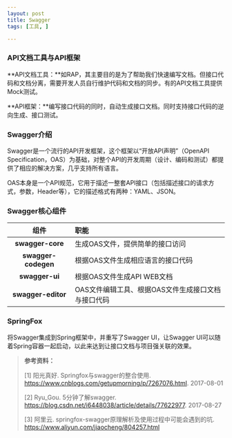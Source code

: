 ```yaml
---
layout: post
title: Swagger
tags: [工具, ]

---
```


### API文档工具与API框架
**API文档工具：**如RAP，其主要目的是为了帮助我们快速编写文档。但接口代码和文档分离，需要开发人员自行维护代码和文档的同步。有的API文档工具提供Mock测试。

**API框架：**编写接口代码的同时，自动生成接口文档。同时支持接口代码的逆向生成、接口测试。

### Swagger介绍
Swagger是一个流行的API开发框架，这个框架以“开放API声明”（OpenAPI Specification，OAS）为基础，对整个API的开发周期（设计、编码和测试）都提供了相应的解决方案，几乎支持所有语言。

OAS本身是一个API规范，它用于描述一整套API接口（包括描述接口的请求方式，参数，Header等），它的描述格式有两种：YAML、JSON。

### Swagger核心组件
| 组件 | 职能 |
| :------: | :------ |
| **swagger-core** | 生成OAS文件，提供简单的接口访问 |
| **swagger-codegen** | 根据OAS文件生成相应语言的接口代码 |
| **swagger-ui** | 根据OAS文件生成API WEB文档 |
| **swagger-editor** | OAS文件编辑工具、根据OAS文件生成接口文档与接口代码 |

### SpringFox
将Swagger集成到Spring框架中，并重写了Swagger UI，让Swagger UI可以随着Spring容器一起启动，以此来达到让接口文档与项目强关联的效果。


> **参考资料：**
> 
> [1] 阳光真好. Springfox与swagger的整合使用. https://www.cnblogs.com/getupmorning/p/7267076.html. 2017-08-01
> 
> [2] Ryu_Gou. 5分钟了解swagger. https://blog.csdn.net/i6448038/article/details/77622977. 2017-08-27
>  
> [3] 阿里云. springfox-swagger原理解析及使用过程中可能会遇到的坑. https://www.aliyun.com/jiaocheng/804257.html